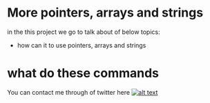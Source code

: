 # More pointers, arrays and strings

in the this project we go to talk about of below topics:

* how can it to use pointers, arrays and strings

# what do these commands
    
You can contact me through of twitter here [![alt text](https://cdn.icon-icons.com/icons2/1254/PNG/128/1495494667-jd13_84467.png)](https://twitter.com/Near_Fuentes")
